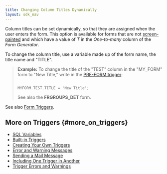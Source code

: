 ```yaml
---
title: Changing Column Titles Dynamically
layout: sdk_nav
---
```


Column titles can be set dynamically, so that they are assigned when the
user enters the form. This option is available for forms that are not
[screen-painted](Designing_a_Screen-Painted_Form "wikilink") and which
have a value of *T* in the *One-to-many* column of the *Form Generator*.

To change the column title, use a variable made up of the form name, the
title name and \"TITLE\".

> **Example:** To change the title of the \"TEST\" column in the
> \"MY_FORM\" form to \"New Title,\" write in the [PRE-FORM
> trigger](Creating_Your_Own_Triggers#PRE-FORM "wikilink"):
>
> ``` tsql
>  
> MYFORM.TEST.TITLE = 'New Title';
> ```
>
> See also the **FRGROUPS_DET** form.

See also [Form Triggers](Form_Triggers "wikilink").

## More on Triggers {#more_on_triggers}

-   [SQL Variables](SQL_Variables "wikilink")
-   [Built-in Triggers](Built-in_Triggers "wikilink")
-   [Creating Your Own Triggers](Creating_Your_Own_Triggers "wikilink")
-   [Error and Warning Messages](Error_and_Warning_Messages "wikilink")
-   [Sending a Mail Message](Sending_a_Mail_Message "wikilink")
-   [Including One Trigger in
    Another](Including_One_Trigger_in_Another "wikilink")
-   [Trigger Errors and
    Warnings](Trigger_Errors_and_Warnings "wikilink")
